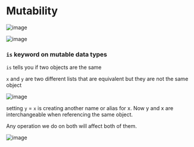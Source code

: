 # Mutability

![image](https://user-images.githubusercontent.com/19383145/167977498-d913f52e-abb5-465a-977c-8b88335e3900.png)

![image](https://user-images.githubusercontent.com/19383145/167977699-7f2a1114-346b-43e9-a20d-0623515c09d2.png)

### `is` keyword on mutable data types

`is` tells you if two objects are the same

`x` and `y` are two different lists that are equivalent but they are not the same object

![image](https://user-images.githubusercontent.com/19383145/167978570-0e7ed1e0-4b34-408b-a86a-272643a4fe3b.png)

setting `y` = `x` is creating another name or alias for x. Now y and x are interchangeable when referencing the same object. 

Any operation we do on both will affect both of them. 

![image](https://user-images.githubusercontent.com/19383145/167978911-70120ef4-96f7-499c-aed5-36313038b510.png)
